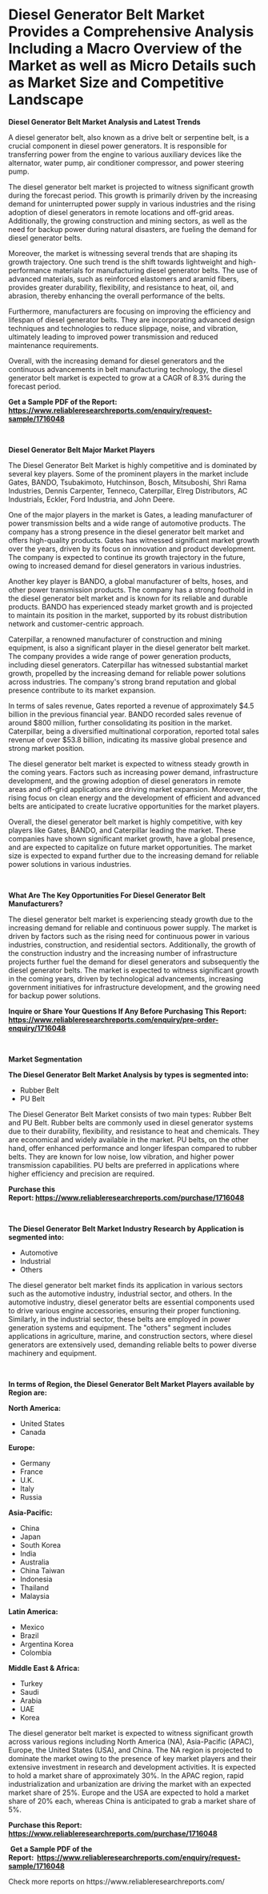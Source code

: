 <p><h1>Diesel Generator Belt Market Provides a Comprehensive Analysis Including a Macro Overview of the Market as well as Micro Details such as Market Size and Competitive Landscape</h1></p><p><strong>Diesel Generator Belt Market Analysis and Latest Trends</strong></p>
<p><p>A diesel generator belt, also known as a drive belt or serpentine belt, is a crucial component in diesel power generators. It is responsible for transferring power from the engine to various auxiliary devices like the alternator, water pump, air conditioner compressor, and power steering pump.</p><p>The diesel generator belt market is projected to witness significant growth during the forecast period. This growth is primarily driven by the increasing demand for uninterrupted power supply in various industries and the rising adoption of diesel generators in remote locations and off-grid areas. Additionally, the growing construction and mining sectors, as well as the need for backup power during natural disasters, are fueling the demand for diesel generator belts.</p><p>Moreover, the market is witnessing several trends that are shaping its growth trajectory. One such trend is the shift towards lightweight and high-performance materials for manufacturing diesel generator belts. The use of advanced materials, such as reinforced elastomers and aramid fibers, provides greater durability, flexibility, and resistance to heat, oil, and abrasion, thereby enhancing the overall performance of the belts.</p><p>Furthermore, manufacturers are focusing on improving the efficiency and lifespan of diesel generator belts. They are incorporating advanced design techniques and technologies to reduce slippage, noise, and vibration, ultimately leading to improved power transmission and reduced maintenance requirements.</p><p>Overall, with the increasing demand for diesel generators and the continuous advancements in belt manufacturing technology, the diesel generator belt market is expected to grow at a CAGR of 8.3% during the forecast period.</p></p>
<p><strong>Get a Sample PDF of the Report:&nbsp; <a href="https://www.reliableresearchreports.com/enquiry/request-sample/1716048">https://www.reliableresearchreports.com/enquiry/request-sample/1716048</a></strong></p>
<p>&nbsp;</p>
<p><strong>Diesel Generator Belt Major Market Players</strong></p>
<p><p>The Diesel Generator Belt Market is highly competitive and is dominated by several key players. Some of the prominent players in the market include Gates, BANDO, Tsubakimoto, Hutchinson, Bosch, Mitsuboshi, Shri Rama Industries, Dennis Carpenter, Tenneco, Caterpillar, Elreg Distributors, AC Industrials, Eckler, Ford Industria, and John Deere.</p><p>One of the major players in the market is Gates, a leading manufacturer of power transmission belts and a wide range of automotive products. The company has a strong presence in the diesel generator belt market and offers high-quality products. Gates has witnessed significant market growth over the years, driven by its focus on innovation and product development. The company is expected to continue its growth trajectory in the future, owing to increased demand for diesel generators in various industries.</p><p>Another key player is BANDO, a global manufacturer of belts, hoses, and other power transmission products. The company has a strong foothold in the diesel generator belt market and is known for its reliable and durable products. BANDO has experienced steady market growth and is projected to maintain its position in the market, supported by its robust distribution network and customer-centric approach.</p><p>Caterpillar, a renowned manufacturer of construction and mining equipment, is also a significant player in the diesel generator belt market. The company provides a wide range of power generation products, including diesel generators. Caterpillar has witnessed substantial market growth, propelled by the increasing demand for reliable power solutions across industries. The company's strong brand reputation and global presence contribute to its market expansion.</p><p>In terms of sales revenue, Gates reported a revenue of approximately $4.5 billion in the previous financial year. BANDO recorded sales revenue of around $800 million, further consolidating its position in the market. Caterpillar, being a diversified multinational corporation, reported total sales revenue of over $53.8 billion, indicating its massive global presence and strong market position.</p><p>The diesel generator belt market is expected to witness steady growth in the coming years. Factors such as increasing power demand, infrastructure development, and the growing adoption of diesel generators in remote areas and off-grid applications are driving market expansion. Moreover, the rising focus on clean energy and the development of efficient and advanced belts are anticipated to create lucrative opportunities for the market players.</p><p>Overall, the diesel generator belt market is highly competitive, with key players like Gates, BANDO, and Caterpillar leading the market. These companies have shown significant market growth, have a global presence, and are expected to capitalize on future market opportunities. The market size is expected to expand further due to the increasing demand for reliable power solutions in various industries.</p></p>
<p>&nbsp;</p>
<p><strong>What Are The Key Opportunities For Diesel Generator Belt Manufacturers?</strong></p>
<p><p>The diesel generator belt market is experiencing steady growth due to the increasing demand for reliable and continuous power supply. The market is driven by factors such as the rising need for continuous power in various industries, construction, and residential sectors. Additionally, the growth of the construction industry and the increasing number of infrastructure projects further fuel the demand for diesel generators and subsequently the diesel generator belts. The market is expected to witness significant growth in the coming years, driven by technological advancements, increasing government initiatives for infrastructure development, and the growing need for backup power solutions.</p></p>
<p><strong>Inquire or Share Your Questions If Any Before Purchasing This Report: <a href="https://www.reliableresearchreports.com/enquiry/pre-order-enquiry/1716048">https://www.reliableresearchreports.com/enquiry/pre-order-enquiry/1716048</a></strong></p>
<p>&nbsp;</p>
<p><strong>Market Segmentation</strong></p>
<p><strong>The Diesel Generator Belt Market Analysis by types is segmented into:</strong></p>
<p><ul><li>Rubber Belt</li><li>PU Belt</li></ul></p>
<p><p>The Diesel Generator Belt Market consists of two main types: Rubber Belt and PU Belt. Rubber belts are commonly used in diesel generator systems due to their durability, flexibility, and resistance to heat and chemicals. They are economical and widely available in the market. PU belts, on the other hand, offer enhanced performance and longer lifespan compared to rubber belts. They are known for low noise, low vibration, and higher power transmission capabilities. PU belts are preferred in applications where higher efficiency and precision are required.</p></p>
<p><strong>Purchase this Report:&nbsp;<a href="https://www.reliableresearchreports.com/purchase/1716048">https://www.reliableresearchreports.com/purchase/1716048</a></strong></p>
<p>&nbsp;</p>
<p><strong>The Diesel Generator Belt Market Industry Research by Application is segmented into:</strong></p>
<p><ul><li>Automotive</li><li>Industrial</li><li>Others</li></ul></p>
<p><p>The diesel generator belt market finds its application in various sectors such as the automotive industry, industrial sector, and others. In the automotive industry, diesel generator belts are essential components used to drive various engine accessories, ensuring their proper functioning. Similarly, in the industrial sector, these belts are employed in power generation systems and equipment. The "others" segment includes applications in agriculture, marine, and construction sectors, where diesel generators are extensively used, demanding reliable belts to power diverse machinery and equipment.</p></p>
<p>&nbsp;</p>
<p><strong>In terms of Region, the Diesel Generator Belt Market Players available by Region are:</strong></p>
<p>
    <p> <strong> North America: </strong>
        <ul>
            <li>United States</li>
            <li>Canada</li>
        </ul>
        </p> 
    <p> <strong> Europe: </strong>
        <ul>
            <li>Germany</li>
            <li>France</li>
            <li>U.K.</li>
            <li>Italy</li>
            <li>Russia</li>
        </ul>
        </p> 
    <p> <strong> Asia-Pacific: </strong>
        <ul>
            <li>China</li>
            <li>Japan</li>
            <li>South Korea</li>
            <li>India</li>
            <li>Australia</li>
            <li>China Taiwan</li>
            <li>Indonesia</li>
            <li>Thailand</li>
            <li>Malaysia</li>
        </ul>
        </p> 
    <p> <strong> Latin America: </strong>
        <ul>
            <li>Mexico</li>
            <li>Brazil</li>
            <li>Argentina Korea</li>
            <li>Colombia</li>
        </ul>
        </p> 
    <p> <strong> Middle East & Africa: </strong>
        <ul>
            <li>Turkey</li>
            <li>Saudi</li>
            <li>Arabia</li>
            <li>UAE</li>
            <li>Korea</li>
        </ul>
    </p>
    </p>
<p><p>The diesel generator belt market is expected to witness significant growth across various regions including North America (NA), Asia-Pacific (APAC), Europe, the United States (USA), and China. The NA region is projected to dominate the market owing to the presence of key market players and their extensive investment in research and development activities. It is expected to hold a market share of approximately 30%. In the APAC region, rapid industrialization and urbanization are driving the market with an expected market share of 25%. Europe and the USA are expected to hold a market share of 20% each, whereas China is anticipated to grab a market share of 5%.</p></p>
<p><strong>Purchase this Report: <a href="https://www.reliableresearchreports.com/purchase/1716048">https://www.reliableresearchreports.com/purchase/1716048</a></strong></p>
<p>&nbsp;<strong>Get a Sample PDF of the Report:&nbsp;&nbsp;<a href="https://www.reliableresearchreports.com/enquiry/request-sample/1716048">https://www.reliableresearchreports.com/enquiry/request-sample/1716048</a></strong></p>
<p><strong></strong></p>
<p>Check more reports on https://www.reliableresearchreports.com/</p>